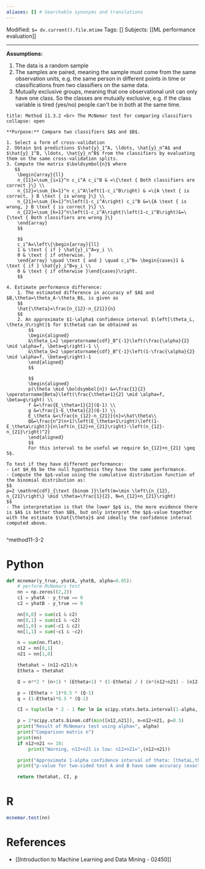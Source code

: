 ```yaml
---
aliases: [] # Searchable synonyms and translations
---
```

Modified: `$= dv.current().file.mtime`
Tags: []
Subjects: [[ML performance evaluation]]
****
**Assumptions:**
1. The data is a random sample
2. The samples are paired, meaning the sample must come from the same observation units, e.g. the same person in different points in time or classifications from two classifiers on the same data.
3. Mutually exclusive groups, meaning that one observational unit can only have one class. So the classes are mutually exclusive, e.g. if the class variable is tired (yes/no) people can't be in both at the same time.

```ad-summary
title: Method 11.3.2 <br> The McNemar test for comparing classifiers
collapse: open

**Purpose:** Compare two classifiers $A$ and $B$.

1. Select a form of cross-validation
2. Obtain $n$ predictions $\hat{y}_1^A, \ldots, \hat{y}_n^A$ and $\hat{y}_1^B, \ldots, \hat{y}_n^B$ from the classifiers by evaluating them on the same cross-validation splits.
3. Compute the matrix $\boldsymbol{n}$ where
   $$
	\begin{array}{ll}
	n_{11}=\sum_{i=1}^n c_i^A c_i^B & =\{\text { Both classifiers are correct }\} \\
	n_{12}=\sum_{k=1}^n c_i^A\left(1-c_i^B\right) & =\{A \text { is correct, } B \text { is wrong }\} \\
	n_{21}=\sum_{k=1}^n\left(1-c_i^A\right) c_i^B &=\{A \text { is wrong, } B \text { is correct }\} \\
	n_{22}=\sum_{k=1}^n\left(1-c_i^A\right)\left(1-c_i^B\right)&=\{\text { Both classifiers are wrong }\}
	\end{array}
	$$

	$$
	c_i^A=\left\{\begin{array}{ll}
	1 & \text { if } \hat{y}_i^A=y_i \\
	0 & \text { if otherwise. }
	\end{array} \quad \text { and } \quad c_i^B= \begin{cases}1 & \text { if } \hat{y}_i^B=y_i \\
	0 & \text { if otherwise }\end{cases}\right.
	$$

4. Estimate performance difference:
	1. The estimated difference in accuracy of $A$ and $B,\theta=\theta_A-\theta_B$, is given as
	$$
	\hat{\theta}=\frac{n_{12}-n_{21}}{n}
	$$
	2. An approximate $1-\alpha$ confidence interval $\left[\theta_L, \theta_U\right]$ for $\theta$ can be obtained as
		$$
		\begin{aligned}
		&\theta_L=2 \operatorname{cdf}_B^{-1}\left(\frac{\alpha}{2} \mid \alpha=f, \beta=g\right)-1 \\
		&\theta_U=2 \operatorname{cdf}_B^{-1}\left(1-\frac{\alpha}{2} \mid \alpha=f, \beta=g\right)-1
		\end{aligned}
		$$
		
		$$
		\begin{aligned}
		p(\theta \mid \boldsymbol{n}) &=\frac{1}{2} \operatorname{Beta}\left(\frac{\theta+1}{2} \mid \alpha=f, \beta=g\right) \\
		f &=\frac{E_\theta+1}{2}(Q-1) \\
		g &=\frac{1-E_\theta}{2}(Q-1) \\
		E_\theta &=\frac{n_{12}-n_{21}}{n}=\hat\theta\\
		Q&=\frac{n^2(n+1)\left(E_\theta+1\right)\left(1-E_\theta\right)}{n\left(n_{12}+n_{21}\right)-\left(n_{12}-n_{21}\right)^2} 
		\end{aligned}
		$$
		For this interval to be useful we require $n_{12}+n_{21} \geq 5$.

To test if they have different performance:
- Let $H_0$ be the null hypothesis they have the same performance.
- Compute the $p$-value using the cumulative distribution function of the binomial distribution as:
$$
p=2 \mathrm{cdf}_{\text {binom }}\left(m=\min \left\{n_{12}, n_{21}\right\} \mid \theta=\frac{1}{2}, N=n_{12}+n_{21}\right)
$$
- The interpretation is that the lower $p$ is, the more evidence there is $A$ is better than $B$, but only interpret the $p$-value together with the estimate $\hat{\theta}$ and ideally the confidence interval computed above.


```
^method11-3-2

# Python 

```python
def mcnemar(y_true, yhatA, yhatB, alpha=0.05):
    # perform McNemars test
    nn = np.zeros((2,2))
    c1 = yhatA - y_true == 0
    c2 = yhatB - y_true == 0

    nn[0,0] = sum(c1 & c2)
    nn[0,1] = sum(c1 & ~c2)
    nn[1,0] = sum(~c1 & c2)
    nn[1,1] = sum(~c1 & ~c2)

    n = sum(nn.flat);
    n12 = nn[0,1]
    n21 = nn[1,0]

    thetahat = (n12-n21)/n
    Etheta = thetahat

    Q = n**2 * (n+1) * (Etheta+1) * (1-Etheta) / ( (n*(n12+n21) - (n12-n21)**2) )

    p = (Etheta + 1)*0.5 * (Q-1)
    q = (1-Etheta)*0.5 * (Q-1)

    CI = tuple(lm * 2 - 1 for lm in scipy.stats.beta.interval(1-alpha, a=p, b=q) )

    p = 2*scipy.stats.binom.cdf(min([n12,n21]), n=n12+n21, p=0.5)
    print("Result of McNemars test using alpha=", alpha)
    print("Comparison matrix n")
    print(nn)
    if n12+n21 <= 10:
        print("Warning, n12+n21 is low: n12+n21=",(n12+n21))

    print("Approximate 1-alpha confidence interval of theta: [thetaL,thetaU] = ", CI)
    print("p-value for two-sided test A and B have same accuracy (exact binomial test): p=", p)

    return thetahat, CI, p
```

# R
```R
mcnemar.test(nn)
```
# References
- [[Introduction to Machine Learning and Data Mining - 02450]]